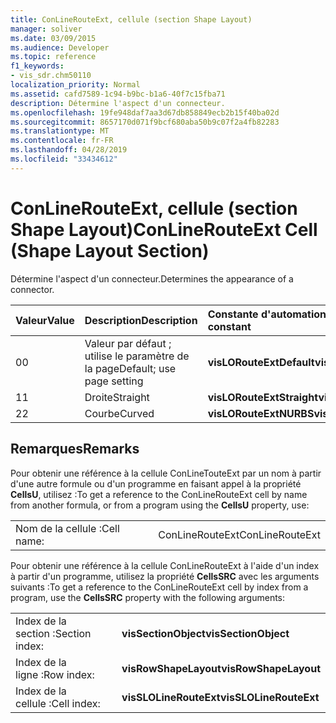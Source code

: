 ```yaml
---
title: ConLineRouteExt, cellule (section Shape Layout)
manager: soliver
ms.date: 03/09/2015
ms.audience: Developer
ms.topic: reference
f1_keywords:
- vis_sdr.chm50110
localization_priority: Normal
ms.assetid: cafd7589-1c94-b9bc-b1a6-40f7c15fba71
description: Détermine l'aspect d'un connecteur.
ms.openlocfilehash: 19fe948daf7aa3d67db858849ecb2b15f40ba02d
ms.sourcegitcommit: 8657170d071f9bcf680aba50b9c07f2a4fb82283
ms.translationtype: MT
ms.contentlocale: fr-FR
ms.lasthandoff: 04/28/2019
ms.locfileid: "33434612"
---
```

# <a name="conlinerouteext-cell-shape-layout-section"></a><span data-ttu-id="7dbd3-103">ConLineRouteExt, cellule (section Shape Layout)</span><span class="sxs-lookup"><span data-stu-id="7dbd3-103">ConLineRouteExt Cell (Shape Layout Section)</span></span>

<span data-ttu-id="7dbd3-104">Détermine l'aspect d'un connecteur.</span><span class="sxs-lookup"><span data-stu-id="7dbd3-104">Determines the appearance of a connector.</span></span>
  
|<span data-ttu-id="7dbd3-105">**Valeur**</span><span class="sxs-lookup"><span data-stu-id="7dbd3-105">**Value**</span></span>|<span data-ttu-id="7dbd3-106">**Description**</span><span class="sxs-lookup"><span data-stu-id="7dbd3-106">**Description**</span></span>|<span data-ttu-id="7dbd3-107">**Constante d'automation**</span><span class="sxs-lookup"><span data-stu-id="7dbd3-107">**Automation constant**</span></span>|
|:-----|:-----|:-----|
| <span data-ttu-id="7dbd3-108">0</span><span class="sxs-lookup"><span data-stu-id="7dbd3-108">0</span></span>  <br/> | <span data-ttu-id="7dbd3-109">Valeur par défaut ; utilise le paramètre de la page</span><span class="sxs-lookup"><span data-stu-id="7dbd3-109">Default; use page setting</span></span>  <br/> |<span data-ttu-id="7dbd3-110">**visLORouteExtDefault**</span><span class="sxs-lookup"><span data-stu-id="7dbd3-110">**visLORouteExtDefault**</span></span> <br/> |
| <span data-ttu-id="7dbd3-111">1</span><span class="sxs-lookup"><span data-stu-id="7dbd3-111">1</span></span>  <br/> | <span data-ttu-id="7dbd3-112">Droite</span><span class="sxs-lookup"><span data-stu-id="7dbd3-112">Straight</span></span>  <br/> |<span data-ttu-id="7dbd3-113">**visLORouteExtStraight**</span><span class="sxs-lookup"><span data-stu-id="7dbd3-113">**visLORouteExtStraight**</span></span> <br/> |
| <span data-ttu-id="7dbd3-114">2</span><span class="sxs-lookup"><span data-stu-id="7dbd3-114">2</span></span>  <br/> | <span data-ttu-id="7dbd3-115">Courbe</span><span class="sxs-lookup"><span data-stu-id="7dbd3-115">Curved</span></span>  <br/> |<span data-ttu-id="7dbd3-116">**visLORouteExtNURBS**</span><span class="sxs-lookup"><span data-stu-id="7dbd3-116">**visLORouteExtNURBS**</span></span> <br/> |
   
## <a name="remarks"></a><span data-ttu-id="7dbd3-117">Remarques</span><span class="sxs-lookup"><span data-stu-id="7dbd3-117">Remarks</span></span>

<span data-ttu-id="7dbd3-118">Pour obtenir une référence à la cellule ConLineTouteExt par un nom à partir d'une autre formule ou d'un programme en faisant appel à la propriété **CellsU**, utilisez :</span><span class="sxs-lookup"><span data-stu-id="7dbd3-118">To get a reference to the ConLineRouteExt cell by name from another formula, or from a program using the **CellsU** property, use:</span></span> 
  
|||
|:-----|:-----|
| <span data-ttu-id="7dbd3-119">Nom de la cellule :</span><span class="sxs-lookup"><span data-stu-id="7dbd3-119">Cell name:</span></span>  <br/> | <span data-ttu-id="7dbd3-120">ConLineRouteExt</span><span class="sxs-lookup"><span data-stu-id="7dbd3-120">ConLineRouteExt</span></span>  <br/> |
   
<span data-ttu-id="7dbd3-121">Pour obtenir une référence à la cellule ConLineRouteExt à l'aide d'un index à partir d'un programme, utilisez la propriété **CellsSRC** avec les arguments suivants :</span><span class="sxs-lookup"><span data-stu-id="7dbd3-121">To get a reference to the ConLineRouteExt cell by index from a program, use the **CellsSRC** property with the following arguments:</span></span> 
  
|||
|:-----|:-----|
| <span data-ttu-id="7dbd3-122">Index de la section :</span><span class="sxs-lookup"><span data-stu-id="7dbd3-122">Section index:</span></span>  <br/> |<span data-ttu-id="7dbd3-123">**visSectionObject**</span><span class="sxs-lookup"><span data-stu-id="7dbd3-123">**visSectionObject**</span></span> <br/> |
| <span data-ttu-id="7dbd3-124">Index de la ligne :</span><span class="sxs-lookup"><span data-stu-id="7dbd3-124">Row index:</span></span>  <br/> |<span data-ttu-id="7dbd3-125">**visRowShapeLayout**</span><span class="sxs-lookup"><span data-stu-id="7dbd3-125">**visRowShapeLayout**</span></span> <br/> |
| <span data-ttu-id="7dbd3-126">Index de la cellule :</span><span class="sxs-lookup"><span data-stu-id="7dbd3-126">Cell index:</span></span>  <br/> |<span data-ttu-id="7dbd3-127">**visSLOLineRouteExt**</span><span class="sxs-lookup"><span data-stu-id="7dbd3-127">**visSLOLineRouteExt**</span></span> <br/> |
   

